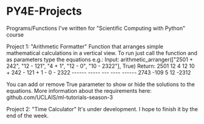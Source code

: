 # PY4E-Projects
Programs/Functions I've written for "Scientific Computing with Python" course

Project 1: "Arithmetic Formatter"
  Function that arranges simple mathematical calculations in a vertical view. To run just call the function and as parameters type the equations e.g.:
  Input:
    arithmetic_arranger(["2501 + 242", "12 - 121", "4 + 1", "12 - 0", "10 - 2322"], True)
  Return:
        2501       12      4      12        10    
      +  242    - 121    + 1    -  0    - 2322
      ------    -----    ---    ----    ------
        2743     -109      5      12     -2312
       
  You can add or remove True parameter to show or hide the solutions to the equations.
  More information about the requirements here: github.com/UCLAIS/ml-tutorials-season-3
  
Project 2: "Time Calculator"
  It's under development. I hope to finish it by the end of the week.
